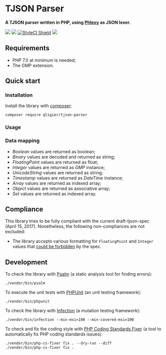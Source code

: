 # TJSON Parser

**A TJSON parser written in PHP, using [Phlexy](https://github.com/nikic/Phlexy) as JSON lexer.**

<a href="https://github.com/qligier/tjson-parser" alt="GitHub release"><img src="https://img.shields.io/github/release/qligier/tjson-parser.svg?style=flat-square" /></a>
<a href="https://travis-ci.org/qligier/tjson-parser" alt="Build Status"><img src="https://img.shields.io/travis/qligier/tjson-parser.svg?style=flat-square" /></a>
<a href="https://styleci.io/repos/108248905" alt="StyleCI Shield"><img src="https://styleci.io/repos/108248905/shield?branch=master" alt="StyleCI Shield"></a>
<a href="https://www.gnu.org/licenses/gpl-3.0" alt="License: GPL v3"><img src="https://img.shields.io/badge/License-GPL%20v3-blue.svg?style=flat-square" /></a>

## Requirements

- PHP 7.0 at minimum is needed;
- The GMP extension.

## Quick start

### Installation

Install the library with [composer](https://getcomposer.org):

`composer require qligier/tjson-parser`

### Usage

### Data mapping

- _Boolean_ values are returned as boolean;
- _Binary_ values are decoded and returned as string;
- _FloatingPoint_ values are returned as float;
- _Integer_ values are returned as _GMP_ instance;
- _UnicodeString_ values are returned as string;
- _Timestamp_ values are returned as _DateTime_ instance;
- _Array_ values are returned as indexed array;
- _Object_ values are returned as associative array;
- _Set_ values are returned as indexed array.

## Compliance

This library tries to be fully compliant with the current draft-tjson-spec (April 15, 2017).
Nonetheless, the following non-compliances are not excluded:

- The library accepts various formatting for `FloatingPoint` and `Integer` values that [could be
forbidden](https://github.com/tjson/tjson-spec/issues/53) by the spec.


## Development

To check the library with [Psalm](https://github.com/vimeo/psalm) (a static analysis tool for
finding errors):
```
./vendor/bin/psalm
```

To execute the unit tests with [PHPUnit](https://github.com/sebastianbergmann/phpunit) (an unit
testing framework):
```
./vendor/bin/phpunit
```

To check the library with [Infection](https://github.com/infection/infection) (a mutation
testing framework):
```
./vendor/bin/infection --min-msi=100 --min-covered-msi=100
```

To check and fix the coding style with [PHP Coding Standards Fixer](https://github.com/FriendsOfPHP/PHP-CS-Fixer)
(a tool to automatically fix PHP coding standards issues):
```
./vendor/bin/php-cs-fixer fix . --dry-run --diff
./vendor/bin/php-cs-fixer fix .
```
